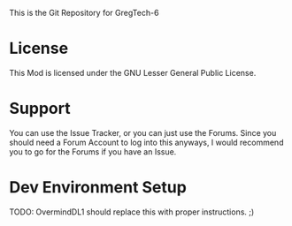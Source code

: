 This is the Git Repository for GregTech-6

# License

This Mod is licensed under the GNU Lesser General Public License.

# Support

You can use the Issue Tracker, or you can just use the Forums. Since you should need a Forum Account to log into this anyways, I would recommend you to go for the Forums if you have an Issue.

# Dev Environment Setup

TODO: OvermindDL1 should replace this with proper instructions. ;)

